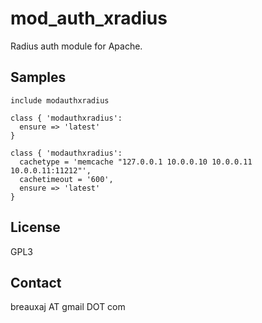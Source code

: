 mod_auth_xradius
================

Radius auth module for Apache.

Samples
-------
```
include modauthxradius
```
```
class { 'modauthxradius':
  ensure => 'latest'
}
```
```
class { 'modauthxradius':
  cachetype = 'memcache "127.0.0.1 10.0.0.10 10.0.0.11 10.0.0.11:11212"',
  cachetimeout = '600',
  ensure => 'latest'
}
```

License
-------
GPL3

Contact
-------
breauxaj AT gmail DOT com
